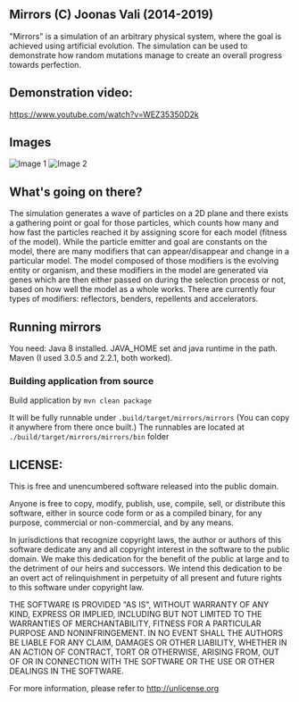 ## Mirrors (C) Joonas Vali  (2014-2019) ##

"Mirrors" is a simulation of an arbitrary physical system, where the goal is achieved using artificial evolution. 
The simulation can be used to demonstrate how random mutations manage to create an overall progress towards perfection.

## Demonstration video: ##
https://www.youtube.com/watch?v=WEZ35350D2k

## Images ##

![Image 1](https://i.imgur.com/WCzh5E7.png)
![Image 2](https://i.imgur.com/LECMDJ5.png)


## What's going on there? ##

The simulation generates a wave of particles on a 2D plane and there exists a gathering point or goal for those particles, 
which counts how many and how fast the particles reached it by assigning score for each model (fitness of the model).
While the particle emitter and goal are constants on the model, there are many modifiers that can appear/disappear and change
in a particular model. The model composed of those modifiers is the evolving entity or organism, and
these modifiers in the model are generated via genes which are then either passed on during the selection process or not, based on how
well the model as a whole works. There are currently four types of modifiers: reflectors, benders, repellents and accelerators.

## Running mirrors ##

You need:
Java 8 installed. JAVA_HOME set and java runtime in the path.
Maven (I used 3.0.5 and 2.2.1, both worked).


### Building application from source ###

Build application by `mvn clean package`

It will be fully runnable under `.build/target/mirrors/mirrors` (You can copy it anywhere from there once built.)
The runnables are located at `./build/target/mirrors/mirrors/bin` folder

## LICENSE: ##

This is free and unencumbered software released into the public domain.

Anyone is free to copy, modify, publish, use, compile, sell, or
distribute this software, either in source code form or as a compiled
binary, for any purpose, commercial or non-commercial, and by any
means.

In jurisdictions that recognize copyright laws, the author or authors
of this software dedicate any and all copyright interest in the
software to the public domain. We make this dedication for the benefit
of the public at large and to the detriment of our heirs and
successors. We intend this dedication to be an overt act of
relinquishment in perpetuity of all present and future rights to this
software under copyright law.

THE SOFTWARE IS PROVIDED "AS IS", WITHOUT WARRANTY OF ANY KIND,
EXPRESS OR IMPLIED, INCLUDING BUT NOT LIMITED TO THE WARRANTIES OF
MERCHANTABILITY, FITNESS FOR A PARTICULAR PURPOSE AND NONINFRINGEMENT.
IN NO EVENT SHALL THE AUTHORS BE LIABLE FOR ANY CLAIM, DAMAGES OR
OTHER LIABILITY, WHETHER IN AN ACTION OF CONTRACT, TORT OR OTHERWISE,
ARISING FROM, OUT OF OR IN CONNECTION WITH THE SOFTWARE OR THE USE OR
OTHER DEALINGS IN THE SOFTWARE.

For more information, please refer to http://unlicense.org
